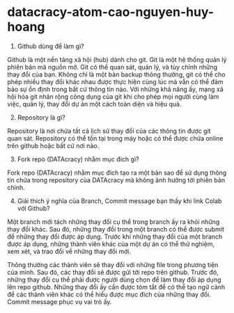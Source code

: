 # datacracy-atom-cao-nguyen-huy-hoang

1. Github dùng để làm gì?

 Github là một nền tảng xã hội (hub) dành cho git. Git là một hệ thống quản lý phiên bản mã nguồn mở. Git có thể quan sát, quản lý, và tùy chỉnh những thay đổi của bạn. Không chỉ là một bản backup thông thường, git có thể cho phép nhiều thay đổi khác nhau được thực hiện cùng lúc mà vẫn có thể đảm bảo sự ổn định trong bất cứ thông tin nào. Với những khả năng ấy, mạng xã hội hóa git nhân rộng công dụng của git khi cho phép mọi người cùng làm việc, quản lý, thay đổi dự án một cách toàn diện và hiệu quả.  

2. Repository là gì? 

 Repository là nơi chứa tất cả lịch sử thay đổi của các thông tin được git quan sát. Repository có thể tồn tại trong máy hoặc có thể được chứa online trên github hoặc bất cứ nơi nào. 

3. Fork repo (DATAcracy) nhằm mục đích gì?

  Fork repo (DATAcracy) nhằm mục đích tạo ra một bản sao để sử dụng thông tin chứa trong repository của DATAcracy mà không ảnh hưởng tới phiên bản chính. 

4. Giải thích ý nghĩa của Branch, Commit message bạn thấy khi link Colab với Github?

 Một branch mới tách những thay đổi cụ thể trong branch ấy ra khỏi những thay đổi khác. Sau đó, những thay đổi trong một branch có thể được submit để những thay đổi được áp dụng. Trước khi những thay đổi của một branch được áp dụng, những thành viên khác của một dự án có thể thử nghiệm, xem xét, và trao đổi về những thay đổi mới. 

 Thông thường các thành viên sẽ thay đổi với những file trong phương tiện của mình. Sau đó, các thay đổi sẽ được gửi tới repo trên github. Trước đó, những thay đổi cụ thể phải được người dùng chọn để làm thay đổi áp dụng lên repo github. Những thay đổi ấy cần được tóm tắt để có thể tạo ngữ cảnh để các thành viên khác có thể hiểu được mục đích của những thay đổi. Commit message phục vụ vai trò ấy.
